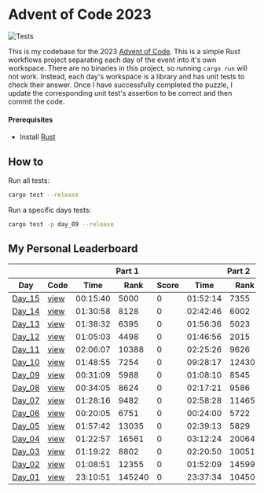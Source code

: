# Advent of Code 2023

![Tests](https://github.com/stephenkelzer/aoc2023/actions/workflows/run_tests.yml/badge.svg)

This is my codebase for the 2023 [Advent of Code](https://adventofcode.com/). This is a simple Rust workflows project separating each day of the event into it's own workspace. There are no binaries in this project, so running `cargo run` will not work. Instead, each day's workspace is a library and has unit tests to check their answer. Once I have successfully completed the puzzle, I update the corresponding unit test's assertion to be correct and then commit the code.

#### Prerequisites

- Install [Rust](https://www.rust-lang.org/tools/install)

## How to

Run all tests:

```bash
cargo test --release
```

Run a specific days tests:

```bash
cargo test -p day_09 --release
```

## My Personal Leaderboard

<table>
    <thead>
        <tr>
            <th></th>
            <th></th>
            <th colspan="3">Part 1</th>
            <th colspan="3">Part 2</th>
        </tr>
        <tr>
            <th width="500px">Day</th>
            <th width="500px">Code</th>
            <th width="500px">Time</th>
            <th width="500px">Rank</th>
            <th width="500px">Score</th>
            <th width="500px">Time</th>
            <th width="500px">Rank</th>
            <th width="500px">Score</th>
        </tr>
    </thead>
    <tbody>
        <tr>
            <td><a href="https://adventofcode.com/2023/day/15">Day_15</a></td>
            <td><a href="./days/day_15/src/lib.rs">view</a></td>
            <td>00:15:40</td>
            <td>5000</td>
            <td>0</td>
            <td>01:52:14</td>
            <td>7355</td>
            <td>0</td>
        </tr>
        <tr>
            <td><a href="https://adventofcode.com/2023/day/14">Day_14</a></td>
            <td><a href="./days/day_14/src/lib.rs">view</a></td>
            <td>01:30:58</td>
            <td>8128</td>
            <td>0</td>
            <td>02:42:46</td>
            <td>6002</td>
            <td>0</td>
        </tr>
        <tr>
            <td><a href="https://adventofcode.com/2023/day/13">Day_13</a></td>
            <td><a href="./days/day_13/src/lib.rs">view</a></td>
            <td>01:38:32</td>
            <td>6395</td>
            <td>0</td>
            <td>01:56:36</td>
            <td>5023</td>
            <td>0</td>
        </tr>
        <tr>
            <td><a href="https://adventofcode.com/2023/day/12">Day_12</a></td>
            <td><a href="./days/day_12/src/lib.rs">view</a></td>
            <td>01:05:03</td>
            <td>4498</td>
            <td>0</td>
            <td>01:46:56</td>
            <td>2015</td>
            <td>0</td>
        </tr>
        <tr>
            <td><a href="https://adventofcode.com/2023/day/11">Day_11</a></td>
            <td><a href="./days/day_11/src/lib.rs">view</a></td>
            <td>02:06:07</td>
            <td>10388</td>
            <td>0</td>
            <td>02:25:26</td>
            <td>9626</td>
            <td>0</td>
        </tr>
        <tr>
            <td><a href="https://adventofcode.com/2023/day/10">Day_10</a></td>
            <td><a href="./days/day_10/src/lib.rs">view</a></td>
            <td>01:48:55</td>
            <td>7254</td>
            <td>0</td>
            <td>09:28:17</td>
            <td>12430</td>
            <td>0</td>
        </tr>
        <tr>
            <td><a href="https://adventofcode.com/2023/day/9">Day_09</a></td>
            <td><a href="./days/day_09/src/lib.rs">view</a></td>
            <td>00:31:09</td>
            <td>5988</td>
            <td>0</td>
            <td>01:08:10</td>
            <td>8545</td>
            <td>0</td>
        </tr>
        <tr>
            <td><a href="https://adventofcode.com/2023/day/8">Day_08</a></td>
            <td><a href="./days/day_08/src/lib.rs">view</a></td>
            <td>00:34:05</td>
            <td>8624</td>
            <td>0</td>
            <td>02:17:21</td>
            <td>9586</td>
            <td>0</td>
        </tr>
        <tr>
            <td><a href="https://adventofcode.com/2023/day/7">Day_07</a></td>
            <td><a href="./days/day_07/src/lib.rs">view</a></td>
            <td>01:28:16</td>
            <td>9482</td>
            <td>0</td>
            <td>02:58:28</td>
            <td>11465</td>
            <td>0</td>
        </tr>
        <tr>
            <td><a href="https://adventofcode.com/2023/day/6">Day_06</a></td>
            <td><a href="./days/day_06/src/lib.rs">view</a></td>
            <td>00:20:05</td>
            <td>6751</td>
            <td>0</td>
            <td>00:24:00</td>
            <td>5722</td>
            <td>0</td>
        </tr>
        <tr>
            <td><a href="https://adventofcode.com/2023/day/5">Day_05</a></td>
            <td><a href="./days/day_05/src/lib.rs">view</a></td>
            <td>01:57:42</td>
            <td>13035</td>
            <td>0</td>
            <td>02:39:13</td>
            <td>5829</td>
            <td>0</td>
        </tr>
        <tr>
            <td><a href="https://adventofcode.com/2023/day/4">Day_04</a></td>
            <td><a href="./days/day_04/src/lib.rs">view</a></td>
            <td>01:22:57</td>
            <td>16561</td>
            <td>0</td>
            <td>03:12:24</td>
            <td>20064</td>
            <td>0</td>
        </tr>
        <tr>
            <td><a href="https://adventofcode.com/2023/day/3">Day_03</a></td>
            <td><a href="./days/day_03/src/lib.rs">view</a></td>
            <td>01:19:22</td>
            <td>8802</td>
            <td>0</td>
            <td>02:20:50</td>
            <td>10051</td>
            <td>0</td>
        </tr>
        <tr>
            <td><a href="https://adventofcode.com/2023/day/2">Day_02</a></td>
            <td><a href="./days/day_02/src/lib.rs">view</a></td>
            <td>01:08:51</td>
            <td>12355</td>
            <td>0</td>
            <td>01:52:09</td>
            <td>14599</td>
            <td>0</td>
        </tr>
        <tr>
            <td><a href="https://adventofcode.com/2023/day/1">Day_01</a></td>
            <td><a href="./days/day_01/src/lib.rs">view</a></td>
            <td>23:10:51</td>
            <td>145240</td>
            <td>0</td>
            <td>23:37:34</td>
            <td>104505</td>
            <td>0</td>
        </tr>
    </tbody>
</table>
